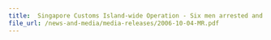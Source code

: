 ```yaml
---
title: 	Singapore Customs Island-wide Operation - Six men arrested and over 100,000 packets duty unpaid cigarettes seized
file_url: /news-and-media/media-releases/2006-10-04-MR.pdf
---
```

